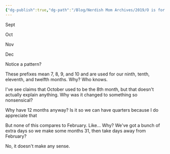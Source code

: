 ```yaml
---
{"dg-publish":true,"dg-path":"/Blog/Nerdish Mom Archives/2019/O is for October.md","permalink":"//blog/nerdish-mom-archives/2019/o-is-for-october/","title":"O is for October and other oddities","created":"","updated":""}
---
```



Sept

Oct

Nov

Dec

Notice a pattern?

These prefixes mean 7, 8, 9, and 10 and are used for our ninth, tenth, eleventh, and twelfth months. Why? Who knows.

I've see claims that October used to be the 8th month, but that doesn't actually explain anything. Why was it changed to something so nonsensical?

Why have 12 months anyway? Is it so we can have quarters because I do appreciate that

But none of this compares to February. Like... Why? We've got a bunch of extra days so we make some months 31, then take days away from February?

No, it doesn't make any sense.
